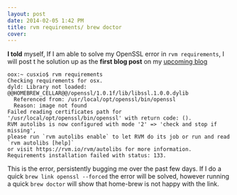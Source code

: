 ```yaml
---
layout: post
date: 2014-02-05 1:42 PM
title: rvm requirements/ brew doctor 
cover: 
---
```


**I told** myself, If I am able to solve my OpenSSL error in ``rvm requirements``, I will post t he solution up as the **first blog post** on my [upcoming blog](http://iam.cusx.io)

```
oox:~ cusxio$ rvm requirements
Checking requirements for osx.
dyld: Library not loaded: @@HOMEBREW_CELLAR@@/openssl/1.0.1f/lib/libssl.1.0.0.dylib
  Referenced from: /usr/local/opt/openssl/bin/openssl
  Reason: image not found
Failed reading certificates path for '/usr/local/opt/openssl/bin/openssl' with return code: ().
RVM autolibs is now configured with mode '2' => 'check and stop if missing',
please run `rvm autolibs enable` to let RVM do its job or run and read `rvm autolibs [help]`
or visit https://rvm.io/rvm/autolibs for more information.
Requirements installation failed with status: 133.
```

This is the error, persistently bugging me over the past few days. If I do a quick ``brew link openssl --forced`` the error will be solved, however running a quick ``brew doctor`` will show that home-brew is not happy with the link.

